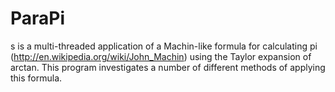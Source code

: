 ParaPi
======

s is a multi-threaded application of a Machin-like formula for calculating pi (http://en.wikipedia.org/wiki/John_Machin) using the Taylor expansion of arctan. This program investigates a number of different methods of applying this formula.
